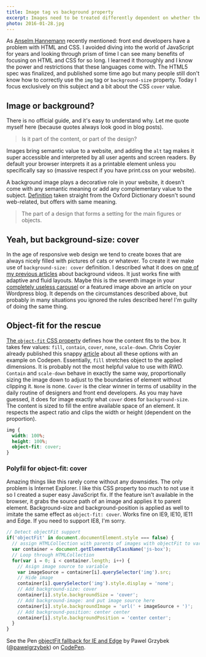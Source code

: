 ```yaml
---
title: Image tag vs background property
excerpt: Images need to be treated differently dependent on whether they are part of the design or part of the content. Let's discuss backgrounds and images.
photo: 2016-01-28.jpg
---
```


As [Anselm Hannemann](https://wdrl.info/archive/121) recently mentioned: front end developers have a problem with HTML and CSS. I avoided diving into the world of JavaScript for years and looking through prism of time I can see many benefits of focusing on HTML and CSS for so long. I learned it thoroughly and I know the power and restrictions that these languages come with. The HTML5 spec was finalized, and published some time ago but many people still don't know how to correctly use the `img` tag or `background-size` property. Today I focus exclusively on this subject and a bit about the CSS `cover` value.

## Image or background?

There is no official guide, and it's easy to understand why. Let me quote myself here (because quotes always look good in blog posts).

> Is it part of the content, or part of the design?

Images bring semantic value to a website, and adding the `alt` tag makes it super accessible and interpreted by all user agents and screen readers. By default your browser interprets it as a printable element unless you specifically say so (massive respect if you have print.css on your website).

A background image plays a decorative role in your website, it doesn't come with any semantic meaning or add any complementary value to the subject. [Definition](http://www.oxforddictionaries.com/definition/english/background) taken straight from the Oxford Dictionary doesn't sound web-related, but offers with same meaning.

> The part of a design that forms a setting for the main figures or objects.

## Yeah, but background-size: cover

In the age of responsive web design we tend to create boxes that are always nicely filled with pictures of cats or whatever. To create it we make use of `background-size: cover` definition. I described what it does on [one of my previous articles](https://pawelgrzybek.com/background-video-made-easy/) about background videos. It just works fine with adaptive and fluid layouts. Maybe this is the seventh image in your [completely useless carousel](http://shouldiuseacarousel.com/) or a featured image above an article on your Wordpress blog. It depends on the circumstances described above, but probably in many situations you ignored the rules described here! I'm guilty of doing the same thing.

## Object-fit for the rescue

[The `object-fit` CSS property](https://developer.mozilla.org/en-US/docs/Web/CSS/object-fit) defines how the content fits to the box. It takes few values: `fill`, `contain`, `cover`, `none`, `scale-down`. Chris Coyier already published this snappy [article](https://css-tricks.com/almanac/properties/o/object-fit/) about all these options with an example on Codepen. Essentially, `fill` stretches object to the applied dimensions. It is probably not the most helpful value to use with RWD. `Contain` and `scale-down` behave in exactly the same way, proportionally sizing the image down to adjust to the boundaries of element without clipping it. `None` is none. `Cover` is the clear winner in terms of usability in the daily routine of designers and front end developers. As you may have guessed, it does for image exactly what `cover` does for `background-size`. The content is sized to fill the entire available space of an element. It respects the aspect ratio and clips the width or height (dependent on the proportion).

```css
img {
  width: 100%;
  height: 100%;
  object-fit: cover;
}
```

### Polyfil for object-fit: cover

Amazing things like this rarely come without any downsides. The only problem is Internet Explorer. I like this CSS property too much to not use it so I created a super easy JavaScript fix. If the feature isn't available in the browser, it grabs the source path of an image and applies it to parent element. Background-size and background-position is applied as well to imitate the same effect as `object-fit: cover`. Works fine on IE9, IE10, IE11 and Edge. If you need to support IE8, I'm sorry.

```js
// Detect objectFit support
if('objectFit' in document.documentElement.style === false) {
  // assign HTMLCollection with parents of images with objectFit to variable
  var container = document.getElementsByClassName('js-box');
  // Loop through HTMLCollection
  for(var i = 0; i < container.length; i++) {
    // Asign image source to variable
    var imageSource = container[i].querySelector('img').src;
    // Hide image
    container[i].querySelector('img').style.display = 'none';
    // Add background-size: cover
    container[i].style.backgroundSize = 'cover';
    // Add background-image: and put image source here
    container[i].style.backgroundImage = 'url(' + imageSource + ')';
    // Add background-position: center center
    container[i].style.backgroundPosition = 'center center';
  }
}
```

<p data-height="248" data-theme-id="14885" data-slug-hash="Rrybqg" data-default-tab="result" data-user="pawelgrzybek" class='codepen'>See the Pen <a href='http://codepen.io/pawelgrzybek/pen/Rrybqg/'>objectFit fallback for IE and Edge</a> by Pawel Grzybek (<a href='http://codepen.io/pawelgrzybek'>@pawelgrzybek</a>) on <a href='http://codepen.io'>CodePen</a>.</p>
<script async src="//assets.codepen.io/assets/embed/ei.js"></script>
